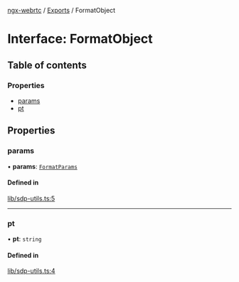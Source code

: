 [ngx-webrtc](https://github.com/lotterfriends/ngx-webrtc/tree/main/libs/ngx-webrtc/docs/README.md) / [Exports](https://github.com/lotterfriends/ngx-webrtc/tree/main/libs/ngx-webrtc/docs/modules.md) / FormatObject

# Interface: FormatObject

## Table of contents

### Properties

- [params](https://github.com/lotterfriends/ngx-webrtc/tree/main/libs/ngx-webrtc/docs/interfaces/FormatObject.md#params)
- [pt](https://github.com/lotterfriends/ngx-webrtc/tree/main/libs/ngx-webrtc/docs/interfaces/FormatObject.md#pt)

## Properties

### params

• **params**: [`FormatParams`](https://github.com/lotterfriends/ngx-webrtc/tree/main/libs/ngx-webrtc/docs/interfaces/FormatParams.md)

#### Defined in

[lib/sdp-utils.ts:5](https://github.com/lotterfriends/video-chat/blob/c0a07ad/libs/ngx-webrtc/src/lib/sdp-utils.ts#L5)

___

### pt

• **pt**: `string`

#### Defined in

[lib/sdp-utils.ts:4](https://github.com/lotterfriends/video-chat/blob/c0a07ad/libs/ngx-webrtc/src/lib/sdp-utils.ts#L4)
